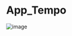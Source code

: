 # App_Tempo
![image](https://github.com/majjoris/App_Tempo/assets/49294802/84b0a321-dd01-4e23-a738-b92bbcd45ed8)
